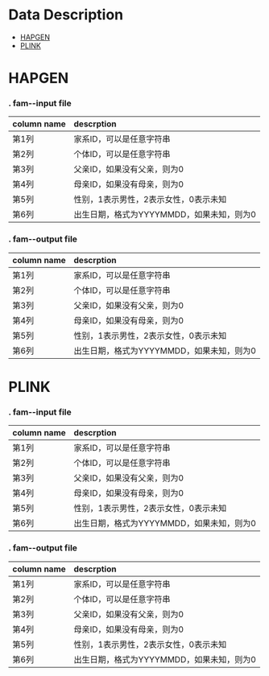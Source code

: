 # Data Description
- [HAPGEN](#HAPGEN)
- [PLINK](#PLINK)

# <span id="HAPGEN">HAPGEN</span>
### . fam--input file
|column name| descrption|
|:----  |:----  |
|第1列| 家系ID，可以是任意字符串|
|第2列| 个体ID，可以是任意字符串|
|第3列| 父亲ID，如果没有父亲，则为0|
|第4列| 母亲ID，如果没有母亲，则为0|
|第5列| 性别，1表示男性，2表示女性，0表示未知|
|第6列| 出生日期，格式为YYYYMMDD，如果未知，则为0|

### . fam--output file
|column name| descrption|
|:----  |:----  |
|第1列| 家系ID，可以是任意字符串|
|第2列| 个体ID，可以是任意字符串|
|第3列| 父亲ID，如果没有父亲，则为0|
|第4列| 母亲ID，如果没有母亲，则为0|
|第5列| 性别，1表示男性，2表示女性，0表示未知|
|第6列| 出生日期，格式为YYYYMMDD，如果未知，则为0|

# <span id="PLINK">PLINK</span>
### . fam--input file
|column name| descrption|
|:----  |:----  |
|第1列| 家系ID，可以是任意字符串|
|第2列| 个体ID，可以是任意字符串|
|第3列| 父亲ID，如果没有父亲，则为0|
|第4列| 母亲ID，如果没有母亲，则为0|
|第5列| 性别，1表示男性，2表示女性，0表示未知|
|第6列| 出生日期，格式为YYYYMMDD，如果未知，则为0|

### . fam--output file
|column name| descrption|
|:----  |:----  |
|第1列| 家系ID，可以是任意字符串|
|第2列| 个体ID，可以是任意字符串|
|第3列| 父亲ID，如果没有父亲，则为0|
|第4列| 母亲ID，如果没有母亲，则为0|
|第5列| 性别，1表示男性，2表示女性，0表示未知|
|第6列| 出生日期，格式为YYYYMMDD，如果未知，则为0|
